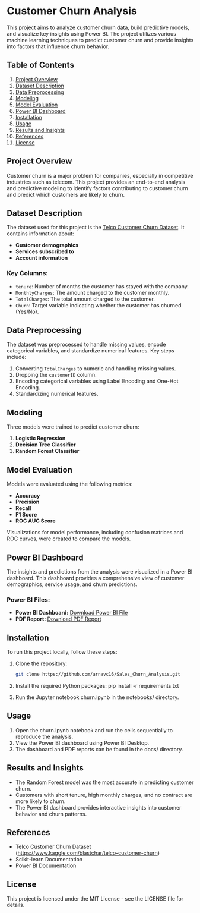 # Customer Churn Analysis

This project aims to analyze customer churn data, build predictive models, and visualize key insights using Power BI. The project utilizes various machine learning techniques to predict customer churn and provide insights into factors that influence churn behavior.

## Table of Contents
1. [Project Overview](#project-overview)
2. [Dataset Description](#dataset-description)
3. [Data Preprocessing](#data-preprocessing)
4. [Modeling](#modeling)
5. [Model Evaluation](#model-evaluation)
6. [Power BI Dashboard](#power-bi-dashboard)
7. [Installation](#installation)
8. [Usage](#usage)
9. [Results and Insights](#results-and-insights)
10. [References](#references)
11. [License](#license)

## Project Overview
Customer churn is a major problem for companies, especially in competitive industries such as telecom. This project provides an end-to-end analysis and predictive modeling to identify factors contributing to customer churn and predict which customers are likely to churn.

## Dataset Description
The dataset used for this project is the [Telco Customer Churn Dataset](https://www.kaggle.com/blastchar/telco-customer-churn). It contains information about:
- **Customer demographics**
- **Services subscribed to**
- **Account information**

### Key Columns:
- `tenure`: Number of months the customer has stayed with the company.
- `MonthlyCharges`: The amount charged to the customer monthly.
- `TotalCharges`: The total amount charged to the customer.
- `Churn`: Target variable indicating whether the customer has churned (Yes/No).

## Data Preprocessing
The dataset was preprocessed to handle missing values, encode categorical variables, and standardize numerical features. Key steps include:
1. Converting `TotalCharges` to numeric and handling missing values.
2. Dropping the `customerID` column.
3. Encoding categorical variables using Label Encoding and One-Hot Encoding.
4. Standardizing numerical features.

## Modeling
Three models were trained to predict customer churn:
1. **Logistic Regression**
2. **Decision Tree Classifier**
3. **Random Forest Classifier**

## Model Evaluation
Models were evaluated using the following metrics:
- **Accuracy**
- **Precision**
- **Recall**
- **F1 Score**
- **ROC AUC Score**

Visualizations for model performance, including confusion matrices and ROC curves, were created to compare the models.

## Power BI Dashboard
The insights and predictions from the analysis were visualized in a Power BI dashboard. This dashboard provides a comprehensive view of customer demographics, service usage, and churn predictions.

### Power BI Files:
- **Power BI Dashboard:** [Download Power BI File](https://github.com/arnavc16/Sales_Churn_Analysis/blob/main/docs/churn.pbix)
- **PDF Report:** [Download PDF Report](https://github.com/arnavc16/Sales_Churn_Analysis/blob/main/docs/churn.pdf)

## Installation
To run this project locally, follow these steps:

1. Clone the repository:
   ```bash
   git clone https://github.com/arnavc16/Sales_Churn_Analysis.git

2. Install the required Python packages:
   pip install -r requirements.txt

3. Run the Jupyter notebook churn.ipynb in the notebooks/ directory.

## Usage
1. Open the churn.ipynb notebook and run the cells sequentially to reproduce the analysis.
2. View the Power BI dashboard using Power BI Desktop.
3. The dashboard and PDF reports can be found in the docs/ directory.

## Results and Insights
- The Random Forest model was the most accurate in predicting customer churn.
- Customers with short tenure, high monthly charges, and no contract are more likely to churn.
- The Power BI dashboard provides interactive insights into customer behavior and churn patterns.

## References
- Telco Customer Churn Dataset (https://www.kaggle.com/blastchar/telco-customer-churn)
- Scikit-learn Documentation
- Power BI Documentation

## License
This project is licensed under the MIT License - see the LICENSE file for details.
